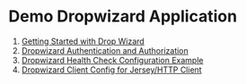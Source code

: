 # Demo Dropwizard Application

1. [Getting Started with Drop Wizard](https://howtodoinjava.com/dropwizard/tutorial-and-hello-world-example/)
2. [Dropwizard Authentication and Authorization](https://howtodoinjava.com/dropwizard/dropwizard-basic-auth-security-example/)
3. [Dropwizard Health Check Configuration Example](https://howtodoinjava.com/dropwizard/health-check-configuration-example/)
4. [Dropwizard Client Config for Jersey/HTTP Client](https://howtodoinjava.com/dropwizard/client-configuration-and-examples/)